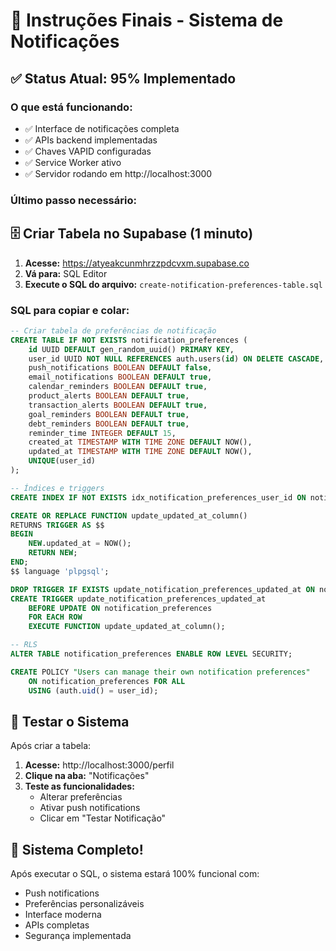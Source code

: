 # 🎯 Instruções Finais - Sistema de Notificações

## ✅ Status Atual: 95% Implementado

### **O que está funcionando:**
- ✅ Interface de notificações completa
- ✅ APIs backend implementadas
- ✅ Chaves VAPID configuradas
- ✅ Service Worker ativo
- ✅ Servidor rodando em http://localhost:3000

### **Último passo necessário:**

## 🗄️ Criar Tabela no Supabase (1 minuto)

1. **Acesse:** https://atyeakcunmhrzzpdcvxm.supabase.co
2. **Vá para:** SQL Editor
3. **Execute o SQL do arquivo:** `create-notification-preferences-table.sql`

### **SQL para copiar e colar:**
```sql
-- Criar tabela de preferências de notificação
CREATE TABLE IF NOT EXISTS notification_preferences (
    id UUID DEFAULT gen_random_uuid() PRIMARY KEY,
    user_id UUID NOT NULL REFERENCES auth.users(id) ON DELETE CASCADE,
    push_notifications BOOLEAN DEFAULT false,
    email_notifications BOOLEAN DEFAULT true,
    calendar_reminders BOOLEAN DEFAULT true,
    product_alerts BOOLEAN DEFAULT true,
    transaction_alerts BOOLEAN DEFAULT true,
    goal_reminders BOOLEAN DEFAULT true,
    debt_reminders BOOLEAN DEFAULT true,
    reminder_time INTEGER DEFAULT 15,
    created_at TIMESTAMP WITH TIME ZONE DEFAULT NOW(),
    updated_at TIMESTAMP WITH TIME ZONE DEFAULT NOW(),
    UNIQUE(user_id)
);

-- Índices e triggers
CREATE INDEX IF NOT EXISTS idx_notification_preferences_user_id ON notification_preferences(user_id);

CREATE OR REPLACE FUNCTION update_updated_at_column()
RETURNS TRIGGER AS $$
BEGIN
    NEW.updated_at = NOW();
    RETURN NEW;
END;
$$ language 'plpgsql';

DROP TRIGGER IF EXISTS update_notification_preferences_updated_at ON notification_preferences;
CREATE TRIGGER update_notification_preferences_updated_at
    BEFORE UPDATE ON notification_preferences
    FOR EACH ROW
    EXECUTE FUNCTION update_updated_at_column();

-- RLS
ALTER TABLE notification_preferences ENABLE ROW LEVEL SECURITY;

CREATE POLICY "Users can manage their own notification preferences"
    ON notification_preferences FOR ALL
    USING (auth.uid() = user_id);
```

## 🧪 Testar o Sistema

Após criar a tabela:

1. **Acesse:** http://localhost:3000/perfil
2. **Clique na aba:** "Notificações"
3. **Teste as funcionalidades:**
   - Alterar preferências
   - Ativar push notifications
   - Clicar em "Testar Notificação"

## 🎉 Sistema Completo!

Após executar o SQL, o sistema estará 100% funcional com:
- Push notifications
- Preferências personalizáveis
- Interface moderna
- APIs completas
- Segurança implementada